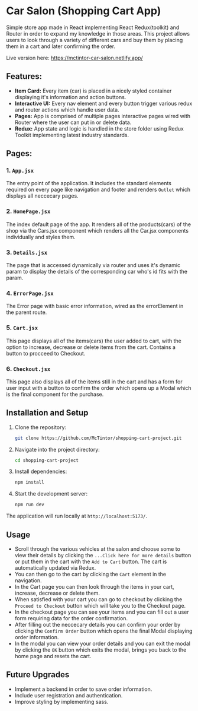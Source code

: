 # Car Salon (Shopping Cart App)

Simple store app made in React implementing React Redux(toolkit) and Router in order to expand my knowledge in those areas.
This project allows users to look through a variety of different cars and buy them by placing them in a cart and later confirming the order.

Live version here: https://mctintor-car-salon.netlify.app/

## Features:

- **Item Card:** Every item (car) is placed in a nicely styled container displaying it's information and action buttons.
- **Interactive UI:** Every nav element and every button trigger various redux and router actions which handle user data.
- **Pages:** App is comprised of multiple pages interactive pages wired with Router where the user can put in or delete data.
- **Redux:** App state and logic is handled in the store folder using Redux Toolkit implementing latest industry standards.

## Pages:

### 1. `App.jsx`
The entry point of the application. It includes the standard elements required on every page like navigation and footer and renders `Outlet` which displays all neccecary pages.

### 2. `HomePage.jsx`
The index default page of the app. It renders all of the products(cars) of the shop via the Cars.jsx component which renders all the Car.jsx components individually and styles them.

### 3. `Details.jsx`
The page that is accessed dynamically via router and uses it's dynamic param to display the details of the corresponding car who's id fits with the param.

### 4. `ErrorPage.jsx`
The Error page with basic error information, wired as the errorElement in the parent route.

### 5. `Cart.jsx`
This page displays all of the items(cars) the user added to cart, with the option to increase, decrease or delete items from the cart. Contains a button to procceed to Checkout.

### 6. `Checkout.jsx`
This page also displays all of the items still in the cart and has a form for user input with a button to confirm the order which opens up a Modal which is the final component for the purchase.

## Installation and Setup

1. Clone the repository:
   ```bash
   git clone https://github.com/McTintor/shopping-cart-project.git
   ```

2. Navigate into the project directory:
   ```bash
   cd shopping-cart-project
   ```

3. Install dependencies:
   ```bash
   npm install
   ```

4. Start the development server:
   ```bash
   npm run dev
   ```

The application will run locally at `http://localhost:5173/`.

## Usage

- Scroll through the various vehicles at the salon and choose some to view their details by clicking the `...Click here for more details` button or put them in the cart with the `Add to Cart` button. The cart is automatically updated via Redux.
- You can then go to the cart by clicking the `Cart` element in the navigation.
- In the Cart page you can then look through the items in your cart, increase, decrease or delete them.
- When satisfied with your cart you can go to checkout by clicking the `Proceed to Checkout` button which will take you to the Checkout page.
- In the checkout page you can see your items and you can fill out a user form requiring data for the order confirmation.
- After filling out the neccecary details you can confirm your order by clicking the `Confirm Order` button which opens the final Modal displaying order information.
- In the modal you can view your order details and you can exit the modal by clicking the `OK` button which exits the modal, brings you back to the home page and resets the cart.

## Future Upgrades

- Implement a backend in order to save order information.
- Include user registration and authentication.
- Improve styling by implementing sass.
